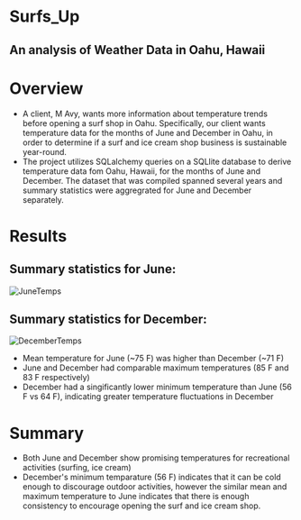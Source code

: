 # Surfs_Up
## An analysis of Weather Data in Oahu, Hawaii

# Overview
- A client, M Avy, wants more information about temperature trends before opening a surf shop in Oahu. Specifically, our client wants temperature data for the months of June and December in Oahu, in order to determine if a surf and ice cream shop business is sustainable year-round.
- The project utilizes SQLalchemy queries on a SQLlite database to derive temperature data fom Oahu, Hawaii, for the months of June and December. The dataset that was compiled spanned several years and summary statistics were aggregrated for June and December separately.

# Results

## Summary statistics for June:

![JuneTemps](https://user-images.githubusercontent.com/119264589/208441159-cd7ec5c1-9ca0-4a5b-8080-82d7018553cd.png)


## Summary statistics for December:


![DecemberTemps](https://user-images.githubusercontent.com/119264589/208441047-27c49824-af02-4a9c-a4c6-c7e56ec58799.png)



- Mean temperature for June (~75 F) was higher than December (~71 F)
- June and December had comparable maximum temperatures (85 F and 83 F respectively)
- December had a singificantly lower minimum temperature than June (56 F vs 64 F), indicating greater temperature fluctuations in December

# Summary 

- Both June and December show promising temperatures for recreational activities (surfing, ice cream)
- December's minimum temparature (56 F) indicates that it can be cold enough to discourage outdoor activities, however the similar mean and maximum temperature to June indicates that there is enough consistency to encourage opening the surf and ice cream shop.
